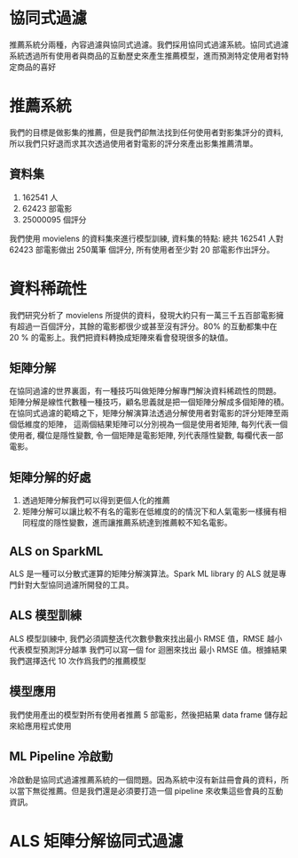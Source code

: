 # 協同式過濾
推薦系統分兩種，內容過濾與協同式過濾。我們採用協同式過濾系統。協同式過濾系統透過所有使用者與商品的互動歷史來產生推薦模型，進而預測特定使用者對特定商品的喜好

# 推薦系統
我們的目標是做影集的推薦，但是我們卻無法找到任何使用者對影集評分的資料, 所以我們只好退而求其次透過使用者對電影的評分來產出影集推薦清單。

## 資料集
1. 162541 人
2. 62423 部電影
3. 25000095 個評分


我們使用 movielens 的資料集來進行模型訓練, 資料集的特點:
總共 162541 人對 62423 部電影做出 250萬筆 個評分, 所有使用者至少對 20 部電影作出評分。

# 資料稀疏性
我們研究分析了 movielens 所提供的資料，發現大約只有一萬三千五百部電影擁有超過一百個評分，其餘的電影都很少或甚至沒有評分。80% 的互動都集中在 20 % 的電影上。我們把資料轉換成矩陣來看會發現很多的缺值。

## 矩陣分解
在協同過濾的世界裏面，有一種技巧叫做矩陣分解專門解決資料稀疏性的問題。
矩陣分解是線性代數種一種技巧，顧名思義就是把一個矩陣分解成多個矩陣的積。
在協同式過濾的範疇之下，矩陣分解演算法透過分解使用者對電影的評分矩陣至兩個低維度的矩陣， 這兩個結果矩陣可以分別視為一個是使用者矩陣, 每列代表一個使用者, 欄位是隱性變數, 令一個矩陣是電影矩陣, 列代表隱性變數, 每欄代表一部電影。

## 矩陣分解的好處

1. 透過矩陣分解我們可以得到更個人化的推薦
2. 矩陣分解可以讓比較不有名的電影在低維度的的情況下和人氣電影一樣擁有相同程度的隱性變數，進而讓推薦系統達到推薦較不知名電影。

## ALS on SparkML
ALS 是一種可以分散式運算的矩陣分解演算法。Spark ML library 的 ALS 就是專門針對大型協同過濾所開發的工具。

## ALS 模型訓練
ALS 模型訓練中, 我們必須調整迭代次數參數來找出最小 RMSE 值，RMSE 越小代表模型預測評分越準
我們可以寫一個 for 迴圈來找出 最小 RMSE 值。根據結果我們選擇迭代 10 次作爲我們的推薦模型

## 模型應用
我們使用產出的模型對所有使用者推薦 5 部電影，然後把結果 data frame 儲存起來給應用程式使用

## ML Pipeline 冷啟動
冷啟動是協同式過濾推薦系統的一個問題。因為系統中沒有新註冊會員的資料，所以當下無從推薦。但是我們還是必須要打造一個 pipeline 來收集這些會員的互動資訊。

# ALS 矩陣分解協同式過濾












